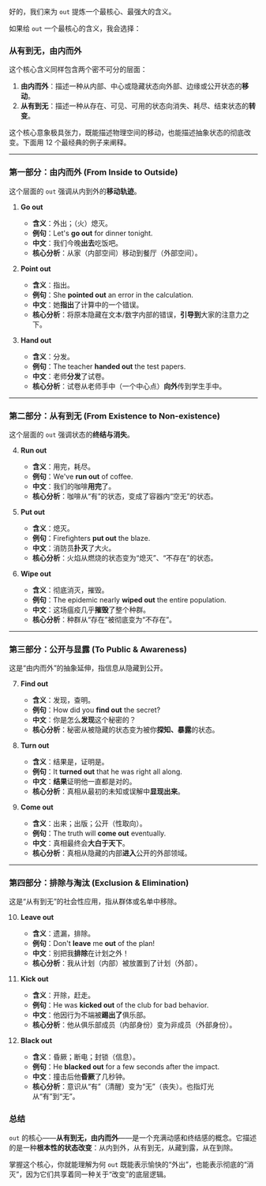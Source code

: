 好的，我们来为 `out` 提炼一个最核心、最强大的含义。

如果给 `out` 一个最核心的含义，我会选择：

### **从有到无，由内而外**

这个核心含义同样包含两个密不可分的层面：

1.  **由内而外**：描述一种从内部、中心或隐藏状态向外部、边缘或公开状态的**移动**。
2.  **从有到无**：描述一种从存在、可见、可用的状态向消失、耗尽、结束状态的**转变**。

这个核心意象极具张力，既能描述物理空间的移动，也能描述抽象状态的彻底改变。下面用 12 个最经典的例子来阐释。

---

### **第一部分：由内而外 (From Inside to Outside)**

这个层面的 `out` 强调从内到外的**移动轨迹**。

1.  **Go out**

    - **含义**：外出；（火）熄灭。
    - **例句**：Let's **go out** for dinner tonight.
    - **中文**：我们今晚**出去**吃饭吧。
    - **核心分析**：从家（内部空间）移动到餐厅（外部空间）。

2.  **Point out**

    - **含义**：指出。
    - **例句**：She **pointed out** an error in the calculation.
    - **中文**：她**指出**了计算中的一个错误。
    - **核心分析**：将原本隐藏在文本/数字内部的错误，**引导到**大家的注意力之下。

3.  **Hand out**
    - **含义**：分发。
    - **例句**：The teacher **handed out** the test papers.
    - **中文**：老师**分发**了试卷。
    - **核心分析**：试卷从老师手中（一个中心点）**向外**传到学生手中。

---

### **第二部分：从有到无 (From Existence to Non-existence)**

这个层面的 `out` 强调状态的**终结与消失**。

4.  **Run out**

    - **含义**：用完，耗尽。
    - **例句**：We've **run out** of coffee.
    - **中文**：我们的咖啡**用完**了。
    - **核心分析**：咖啡从“有”的状态，变成了容器内“空无”的状态。

5.  **Put out**

    - **含义**：熄灭。
    - **例句**：Firefighters **put out** the blaze.
    - **中文**：消防员**扑灭**了大火。
    - **核心分析**：火焰从燃烧的状态变为“熄灭”、“不存在”的状态。

6.  **Wipe out**
    - **含义**：彻底消灭，摧毁。
    - **例句**：The epidemic nearly **wiped out** the entire population.
    - **中文**：这场瘟疫几乎**摧毁**了整个种群。
    - **核心分析**：种群从“存在”被彻底变为“不存在”。

---

### **第三部分：公开与显露 (To Public & Awareness)**

这是“由内而外”的抽象延伸，指信息从隐藏到公开。

7.  **Find out**

    - **含义**：发现，查明。
    - **例句**：How did you **find out** the secret?
    - **中文**：你是怎么**发现**这个秘密的？
    - **核心分析**：秘密从被隐藏的状态变为被你**探知、暴露**的状态。

8.  **Turn out**

    - **含义**：结果是，证明是。
    - **例句**：It **turned out** that he was right all along.
    - **中文**：**结果**证明他一直都是对的。
    - **核心分析**：真相从最初的未知或误解中**显现出来**。

9.  **Come out**
    - **含义**：出来；出版；公开（性取向）。
    - **例句**：The truth will **come out** eventually.
    - **中文**：真相最终会**大白于天下**。
    - **核心分析**：真相从隐藏的内部**进入**公开的外部领域。

---

### **第四部分：排除与淘汰 (Exclusion & Elimination)**

这是“从有到无”的社会性应用，指从群体或名单中移除。

10. **Leave out**

    - **含义**：遗漏，排除。
    - **例句**：Don't **leave** me **out** of the plan!
    - **中文**：别把我**排除**在计划之外！
    - **核心分析**：我从计划（内部）被放置到了计划（外部）。

11. **Kick out**

    - **含义**：开除，赶走。
    - **例句**：He was **kicked out** of the club for bad behavior.
    - **中文**：他因行为不端被**踢出了**俱乐部。
    - **核心分析**：他从俱乐部成员（内部身份）变为非成员（外部身份）。

12. **Black out**
    - **含义**：昏厥；断电；封锁（信息）。
    - **例句**：He **blacked out** for a few seconds after the impact.
    - **中文**：撞击后他**昏厥**了几秒钟。
    - **核心分析**：意识从“有”（清醒）变为“无”（丧失）。也指灯光从“有”到“无”。

### **总结**

`out` 的核心——**从有到无，由内而外**——是一个充满动感和终结感的概念。它描述的是一种**根本性的状态改变**：从内到外，从有到无，从藏到露，从在到除。

掌握这个核心，你就能理解为何 `out` 既能表示愉快的“外出”，也能表示彻底的“消灭”，因为它们共享着同一种关于“改变”的底层逻辑。

